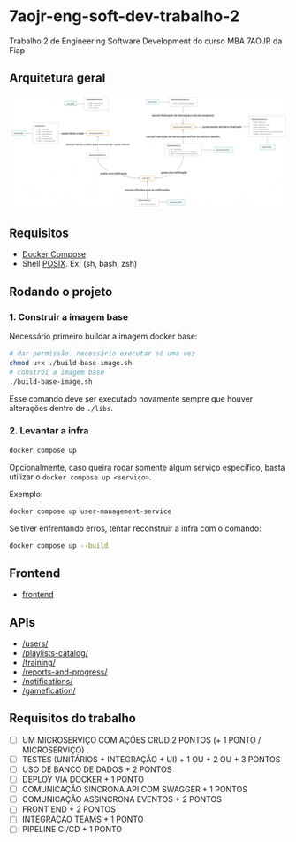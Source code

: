 # 7aojr-eng-soft-dev-trabalho-2

Trabalho 2 de Engineering Software Development do curso MBA 7AOJR da Fiap

## Arquitetura geral
![Arquitetura geral](./docs/esquema%20geral%20do%20trabalho%202%20de%20engineering%20software.png)

## Requisitos

- [Docker Compose](https://docs.docker.com/compose/install/)
- Shell [POSIX](https://pt.wikipedia.org/wiki/POSIX). Ex: (sh, bash, zsh)

## Rodando o projeto

### 1. Construir a imagem base

Necessário primeiro buildar a imagem docker base:

```sh
# dar permissão. necessário executar só uma vez
chmod u+x ./build-base-image.sh
# constrói a imagem base
./build-base-image.sh
```
Esse comando deve ser executado novamente sempre que houver alterações dentro de `./libs`.

### 2. Levantar a infra

```sh
docker compose up
```

Opcionalmente, caso queira rodar somente algum serviço específico, basta utilizar o `docker compose up <serviço>`.

Exemplo:
```sh
docker compose up user-management-service
```

Se tiver enfrentando erros, tentar reconstruir a infra com o comando:

```sh
docker compose up --build
```

## Frontend
- [frontend](http://localhost/)

## APIs

- [/users/](http://localhost/api/users/docs)
- [/playlists-catalog/](http://localhost/api/playlists-catalog/docs)
- [/training/](http://localhost/api/training/docs)
- [/reports-and-progress/](http://localhost/api/reports-and-progress/docs)
- [/notifications/](http://localhost/api/notifications/docs)
- [/gamefication/](http://localhost/api/gamefication/docs)

## Requisitos do trabalho

- [ ] UM MICROSERVIÇO COM AÇÕES CRUD			2 PONTOS (+ 1 PONTO / MICROSERVIÇO) .
- [ ] TESTES (UNITÁRIOS + INTEGRAÇÃO + UI)	    	+ 1  OU + 2 OU + 3 PONTOS
- [ ] USO DE BANCO DE DADOS 					+ 2 PONTOS
- [ ] DEPLOY VIA DOCKER							+ 1 PONTO
- [ ] COMUNICAÇÃO SINCRONA API	COM SWAGGER	+ 1 PONTOS
- [ ] COMUNICAÇÃO ASSINCRONA EVENTOS			+ 2 PONTOS
- [ ] FRONT END 									+ 2 PONTOS
- [ ] INTEGRAÇÃO TEAMS							+ 1 PONTO
- [ ] PIPELINE CI/CD					+ 1 PONTO
